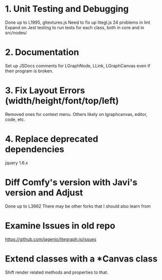 
# 1. Unit Testing and Debugging

Done up to L1995, gltextures.js
Need to fix up litegl.js
24 problems in lint
Expand on Jest testing to run tests for each class, both in core and in src/nodes/

# 2. Documentation

Set up JSDocs comments for LGraphNode, LLink, LGraphCanvas even if their program is broken.

# 3. Fix Layout Errors (width/height/font/top/left)

Removed ones for context menu.  Others likely on lgraphcanvas, editor, code, etc.

# 4. Replace deprecated dependencies

jquery 1.6.x

# Diff Comfy's version with Javi's version and Adjust

Done up to L3662
There may be other forks that I should also learn from

# Examine Issues in old repo

https://github.com/jagenjo/litegraph.js/issues

# Extend classes with a *Canvas class

Shift render related methods and properties to that.